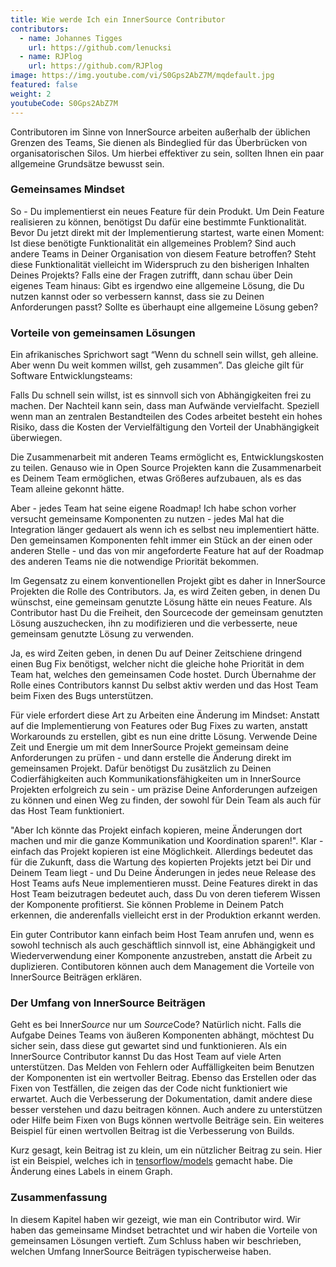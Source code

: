 ```yaml
---
title: Wie werde Ich ein InnerSource Contributor
contributors:
  - name: Johannes Tigges
    url: https://github.com/lenucksi
  - name: RJPlog
    url: https://github.com/RJPlog
image: https://img.youtube.com/vi/S0Gps2AbZ7M/mqdefault.jpg
featured: false
weight: 2
youtubeCode: S0Gps2AbZ7M
---
```

<div class="paragraph">
<p>Contributoren im Sinne von InnerSource arbeiten außerhalb der üblichen Grenzen des Teams, Sie dienen als Bindeglied für das Überbrücken von organisatorischen Silos. Um hierbei effektiver zu sein, sollten Ihnen ein paar allgemeine Grundsätze bewusst sein.</p>
</div>
<div class="sect2">
<h3 id="_gemeinsames_mindset">Gemeinsames Mindset</h3>
<div class="paragraph">
<p>So - Du implementierst ein neues Feature für dein Produkt. Um Dein Feature realisieren zu können, benötigst Du dafür eine bestimmte Funktionalität. Bevor Du jetzt direkt mit der Implementierung startest, warte einen Moment: Ist diese benötigte Funktionalität ein allgemeines Problem? Sind auch andere Teams in Deiner Organisation von diesem Feature betroffen? Steht diese Funktionalität vielleicht im Widerspruch zu den bisherigen Inhalten Deines Projekts? Falls eine der Fragen zutrifft, dann schau über Dein eigenes Team hinaus: Gibt es irgendwo eine allgemeine Lösung, die Du nutzen kannst oder so verbessern kannst, dass sie zu Deinen Anforderungen passt? Sollte es überhaupt eine allgemeine Lösung geben?</p>
</div>
</div>
<div class="sect2">
<h3 id="_vorteile_von_gemeinsamen_lösungen">Vorteile von gemeinsamen Lösungen</h3>
<div class="paragraph">
<p>Ein afrikanisches Sprichwort sagt &#8220;Wenn du schnell sein willst, geh alleine. Aber wenn Du weit kommen willst, geh zusammen&#8221;. Das gleiche gilt für Software Entwicklungsteams:</p>
</div>
<div class="paragraph">
<p>Falls Du schnell sein willst, ist es sinnvoll sich von Abhängigkeiten frei zu machen. Der Nachteil kann sein, dass man Aufwände vervielfacht. Speziell wenn man an zentralen Bestandteilen des Codes arbeitet besteht ein hohes Risiko, dass die Kosten der Vervielfältigung den Vorteil der Unabhängigkeit überwiegen.</p>
</div>
<div class="paragraph">
<p>Die Zusammenarbeit mit anderen Teams ermöglicht es, Entwicklungskosten zu teilen. Genauso wie in Open Source Projekten kann die Zusammenarbeit es Deinem Team ermöglichen, etwas Größeres aufzubauen, als es das Team alleine gekonnt hätte.</p>
</div>
<div class="paragraph">
<p>Aber - jedes Team hat seine eigene Roadmap! Ich habe schon vorher versucht gemeinsame Komponenten zu nutzen - jedes Mal hat die Integration länger gedauert als wenn ich es selbst neu implementiert hätte. Den gemeinsamen Komponenten fehlt immer ein Stück an der einen oder anderen Stelle - und das von mir angeforderte Feature hat auf der Roadmap des anderen Teams nie die notwendige Priorität bekommen.</p>
</div>
<div class="paragraph">
<p>Im Gegensatz zu einem konventionellen Projekt gibt es daher in InnerSource Projekten die Rolle des Contributors.
Ja, es wird Zeiten geben, in denen Du wünschst, eine gemeinsam genutzte Lösung hätte ein neues Feature. Als Contributor hast Du die Freiheit, den Sourcecode der gemeinsam genutzten Lösung auszuchecken, ihn zu modifizieren und die verbesserte, neue gemeinsam genutzte Lösung zu verwenden.</p>
</div>
<div class="paragraph">
<p>Ja, es wird Zeiten geben, in denen Du auf Deiner Zeitschiene dringend einen Bug Fix benötigst, welcher nicht die gleiche hohe Priorität in dem Team hat, welches den gemeinsamen Code hostet. Durch Übernahme der Rolle eines Contributors kannst Du selbst aktiv werden und das Host Team beim Fixen des Bugs unterstützen.</p>
</div>
<div class="paragraph">
<p>Für viele erfordert diese Art zu Arbeiten eine Änderung im Mindset: Anstatt auf die Implementierung von Features oder Bug Fixes zu warten, anstatt Workarounds zu erstellen, gibt es nun eine dritte Lösung. Verwende Deine Zeit und Energie um mit dem InnerSource Projekt gemeinsam deine Anforderungen zu prüfen - und dann erstelle die Änderung direkt im gemeinsamen Projekt. Dafür benötigst Du zusätzlich zu Deinen Codierfähigkeiten auch Kommunikationsfähigkeiten um in InnerSource Projekten erfolgreich zu sein - um präzise Deine Anforderungen aufzeigen zu können und einen Weg zu finden, der sowohl für Dein Team als auch für das Host Team funktioniert.</p>
</div>
<div class="paragraph">
<p>"Aber Ich könnte das Projekt einfach kopieren, meine Änderungen dort machen und mir die ganze Kommunikation und Koordination sparen!". Klar - einfach das Projekt kopieren ist eine Möglichkeit. Allerdings bedeutet das für die Zukunft, dass die Wartung des kopierten Projekts jetzt bei Dir und Deinem Team liegt - und Du Deine Änderungen in jedes neue Release des Host Teams aufs Neue implementieren musst. Deine Features direkt in das Host Team beizutragen bedeutet auch, dass Du von deren tieferem Wissen der Komponente profitierst. Sie können Probleme in Deinem Patch erkennen, die anderenfalls vielleicht erst in der Produktion erkannt werden.</p>
</div>
<div class="paragraph">
<p>Ein guter Contributor kann einfach beim Host Team anrufen und, wenn es sowohl technisch als auch geschäftlich sinnvoll ist, eine Abhängigkeit und Wiederverwendung einer Komponente anzustreben, anstatt die Arbeit zu duplizieren. Contibutoren können auch dem Management die Vorteile von InnerSource Beiträgen erklären.</p>
</div>
</div>
<div class="sect2">
<h3 id="_der_umfang_von_innersource_beiträgen">Der Umfang von InnerSource Beiträgen</h3>
<div class="paragraph">
<p>Geht es bei Inner<em>Source</em> nur um <em>Source</em>Code? Natürlich nicht. Falls die Aufgabe Deines Teams von äußeren Komponenten abhängt, möchtest Du sicher sein, dass diese gut gewartet sind und funktionieren. Als ein InnerSource Contributor kannst Du das Host Team auf viele Arten unterstützen. Das Melden von Fehlern oder Auffälligkeiten beim Benutzen der Komponenten ist ein wertvoller Beitrag. Ebenso das Erstellen oder das Fixen von Testfällen, die zeigen das der Code nicht funktioniert wie erwartet. Auch die Verbesserung der Dokumentation, damit andere diese besser verstehen und dazu beitragen können. Auch andere zu unterstützen oder Hilfe beim Fixen von Bugs können wertvolle Beiträge sein. Ein weiteres Beispiel für einen wertvollen Beitrag ist die Verbesserung von Builds.</p>
</div>
<div class="paragraph">
<p>Kurz gesagt, kein Beitrag ist zu klein, um ein nützlicher Beitrag zu sein. Hier ist ein Beispiel, welches ich in
<a href="https://github.com/tensorflow/models/pull/4784">tensorflow/models</a> gemacht habe. Die Änderung eines Labels in einem Graph.</p>
</div>
</div>
<div class="sect2">
<h3 id="_zusammenfassung">Zusammenfassung</h3>
<div class="paragraph">
<p>In diesem Kapitel haben wir gezeigt, wie man ein Contributor wird. Wir haben das gemeinsame Mindset betrachtet und wir haben die Vorteile von gemeinsamen Lösungen vertieft. Zum Schluss haben wir beschrieben, welchen Umfang InnerSource Beiträgen typischerweise haben.</p>
</div>
</div>
<!--- This file autogenerated from https://github.com/InnerSourceCommons/InnerSourceLearningPath/blob/master/scripts -->